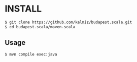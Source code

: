INSTALL
=======

```bash
$ git clone https://github.com/kalmiz/budapest.scala.git
$ cd budapest.scala/maven-scala
```

Usage
-----

```bash
$ mvn compile exec:java
```
